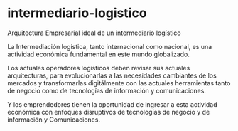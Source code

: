 # intermediario-logistico
Arquitectura Empresarial ideal de un intermediario logístico

La Intermediación logística, tanto internacional como nacional, es una actividad económica fundamental en este mundo globalizado.

Los actuales operadores logísticos deben revisar sus actuales arquitecturas, para evolucionarlas a las necesidades cambiantes de los mercados y transformarlas digitálmente con las actuales herramientas tanto de negocio como de tecnologías de información y comunicaciones.

Y los emprendedores tienen la oportunidad de ingresar a esta actividad económica con enfoques disruptivos de tecnologías de negocio y de información y Comunicaciones.
